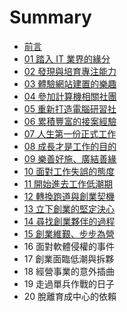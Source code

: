 # Summary

* [前言](README.md)
* [01 踏入 IT 業界的緣分](01.md)
* [02 發現與培育專注能力](02.md)
* [03 體驗網站建置的樂趣](03.md)
* [04 參加計算機相關社團](04.md)
* [05 重新打造電腦研習社](05.md)
* [06 累積豐富的接案經驗](06.md)
* [07 人生第一份正式工作](07.md)
* [08 成長才是工作的目的](08.md)
* [09 樂善好施、廣結善緣](09.md)
* [10 面對工作失誤的態度](10.md)
* [11 開始進去工作低潮期](11.md)
* [12 轉換跑道與創業契機](12.md)
* [13 立下創業的堅定決心](13.md)
* [14 尋找創業夥伴的過程](14.md)
* [15 創業維艱、步步為營](15.md)
* 16 面對軟體侵權的事件
* 17 創業面臨低潮與拆夥
* 18 經營事業的意外插曲
* 19 走過單兵作戰的日子
* 20 脫離育成中心的依賴

